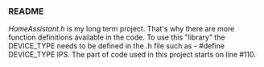 ### README

*HomeAssistant.h* is my long term project. That's why there are more function definitions available in the code. To use this "library" the DEVICE_TYPE needs to be defined in the .h file such as - #define DEVICE_TYPE IPS. The part of code used in this project starts on line #110.
